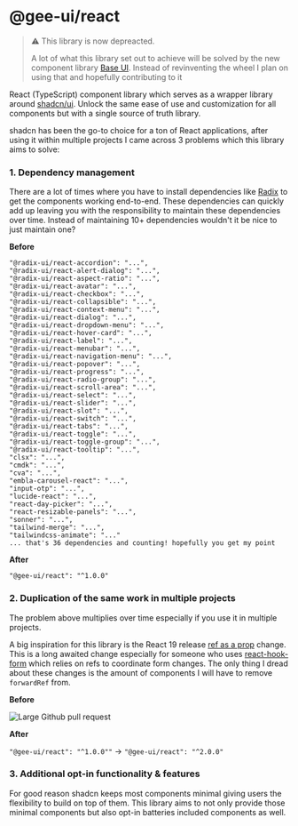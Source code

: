 # @gee-ui/react

> ⚠️ This library is now depreacted.
>
> A lot of what this library set out to achieve will be solved by the new component library [Base UI](https://github.com/mui/base-ui).
> Instead of revinventing the wheel I plan on using that and hopefully contributing to it

React (TypeScript) component library which serves as a wrapper library around [shadcn/ui](https://ui.shadcn.com/). Unlock the same ease of use and customization for all components but with a single source of truth library.

shadcn has been the go-to choice for a ton of React applications, after using it within multiple projects I came across 3 problems which this library aims to solve:

### 1. Dependency management

There are a lot of times where you have to install dependencies like [Radix](https://www.radix-ui.com/) to get the components working end-to-end. These dependencies can quickly add up leaving you with the responsibility to maintain these dependencies over time. Instead of maintaining 10+ dependencies wouldn't it be nice to just maintain one?

**Before**

```
"@radix-ui/react-accordion": "...",
"@radix-ui/react-alert-dialog": "...",
"@radix-ui/react-aspect-ratio": "...",
"@radix-ui/react-avatar": "...",
"@radix-ui/react-checkbox": "...",
"@radix-ui/react-collapsible": "...",
"@radix-ui/react-context-menu": "...",
"@radix-ui/react-dialog": "...",
"@radix-ui/react-dropdown-menu": "...",
"@radix-ui/react-hover-card": "...",
"@radix-ui/react-label": "...",
"@radix-ui/react-menubar": "...",
"@radix-ui/react-navigation-menu": "...",
"@radix-ui/react-popover": "...",
"@radix-ui/react-progress": "...",
"@radix-ui/react-radio-group": "...",
"@radix-ui/react-scroll-area": "...",
"@radix-ui/react-select": "...",
"@radix-ui/react-slider": "...",
"@radix-ui/react-slot": "...",
"@radix-ui/react-switch": "...",
"@radix-ui/react-tabs": "...",
"@radix-ui/react-toggle": "...",
"@radix-ui/react-toggle-group": "...",
"@radix-ui/react-tooltip": "...",
"clsx": "...",
"cmdk": "...",
"cva": "...",
"embla-carousel-react": "...",
"input-otp": "...",
"lucide-react": "...",
"react-day-picker": "...",
"react-resizable-panels": "...",
"sonner": "...",
"tailwind-merge": "...",
"tailwindcss-animate": "..."
... that's 36 dependencies and counting! hopefully you get my point

```

**After**

```
"@gee-ui/react": "^1.0.0"
```

### 2. Duplication of the same work in multiple projects

The problem above multiplies over time especially if you use it in multiple projects.

A big inspiration for this library is the React 19 release [ref as a prop](https://react.dev/blog/2024/04/25/react-19#ref-as-a-prop) change. This is a long awaited change especially for someone who uses [react-hook-form](https://react-hook-form.com/) which relies on refs to coordinate form changes. The only thing I dread about these changes is the amount of components I will have to remove `forwardRef` from.

**Before**

![Large Github pull request](https://res.cloudinary.com/michaelgee/image/upload/v1716049756/Screenshot_2024-05-18_at_12.29.00_PM_q8pf9h.png)

**After**

`"@gee-ui/react": "^1.0.0""` -> `"@gee-ui/react": "^2.0.0"`

### 3. Additional opt-in functionality & features

For good reason shadcn keeps most components minimal giving users the flexibility to build on top of them. This library aims to not only provide those minimal components but also opt-in batteries included components as well.
